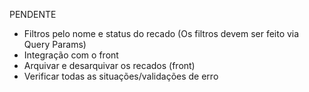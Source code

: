 PENDENTE

- Filtros pelo nome e status do recado (Os filtros devem ser feito via Query Params)
- Integração com o front
- Arquivar e desarquivar os recados (front)
- Verificar todas as situações/validações de erro


